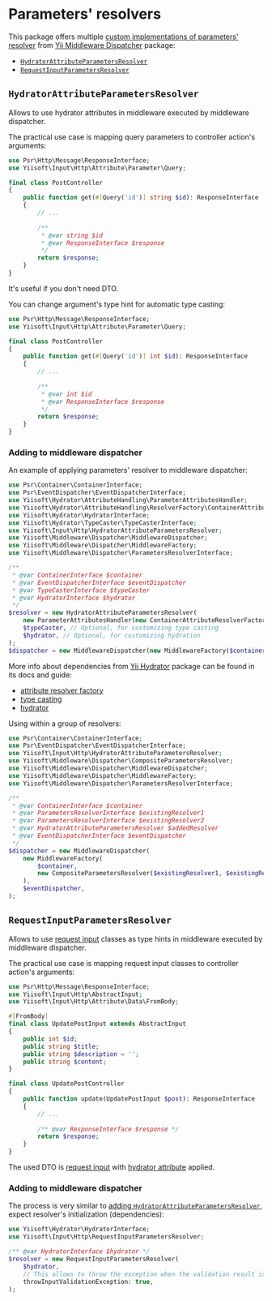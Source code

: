 # Parameters' resolvers

This package offers multiple
[custom implementations of parameters' resolver](https://github.com/yiisoft/middleware-dispatcher?tab=readme-ov-file#creating-your-own-implementation-of-parameters-resolver) 
from [Yii Middleware Dispatcher](https://github.com/yiisoft/middleware-dispatcher) package:

- [`HydratorAttributeParametersResolver`](#hydratorattributeparametersresolver)
- [`RequestInputParametersResolver`](#requestinputparametersresolver)

## `HydratorAttributeParametersResolver`

Allows to use hydrator attributes in middleware executed by middleware dispatcher.

The practical use case is mapping query parameters to controller action's arguments:

```php
use Psr\Http\Message\ResponseInterface;
use Yiisoft\Input\Http\Attribute\Parameter\Query;

final class PostController
{
    public function get(#[Query('id')] string $id): ResponseInterface
    {
        // ...
        
        /**
         * @var string $id 
         * @var ResponseInterface $response 
         */
        return $response;
    }
}
```

It's useful if you don't need DTO.

You can change argument's type hint for automatic type casting:

```php
use Psr\Http\Message\ResponseInterface;
use Yiisoft\Input\Http\Attribute\Parameter\Query;

final class PostController
{
    public function get(#[Query('id')] int $id): ResponseInterface
    {
        // ...
        
        /**
         * @var int $id 
         * @var ResponseInterface $response 
         */
        return $response;
    }
}
```

### Adding to middleware dispatcher

An example of applying parameters' resolver to middleware dispatcher:

```php
use Psr\Container\ContainerInterface;
use Psr\EventDispatcher\EventDispatcherInterface;
use Yiisoft\Hydrator\AttributeHandling\ParameterAttributesHandler;
use Yiisoft\Hydrator\AttributeHandling\ResolverFactory\ContainerAttributeResolverFactory;
use Yiisoft\Hydrator\HydratorInterface;
use Yiisoft\Hydrator\TypeCaster\TypeCasterInterface;
use Yiisoft\Input\Http\HydratorAttributeParametersResolver;
use Yiisoft\Middleware\Dispatcher\MiddlewareDispatcher;
use Yiisoft\Middleware\Dispatcher\MiddlewareFactory;
use Yiisoft\Middleware\Dispatcher\ParametersResolverInterface;

/**
 * @var ContainerInterface $container
 * @var EventDispatcherInterface $eventDispatcher
 * @var TypeCasterInterface $typeCaster 
 * @var HydratorInterface $hydrator
 */
$resolver = new HydratorAttributeParametersResolver(
    new ParameterAttributesHandler(new ContainerAttributeResolverFactory($container)),
    $typeCaster, // Optional, for customizing type casting
    $hydrator, // Optional, for customizing hydration
);
$dispatcher = new MiddlewareDispatcher(new MiddlewareFactory($container, $resolver), $eventDispatcher);
```

More info about dependencies from [Yii Hydrator](https://github.com/yiisoft/hydrator) package can be found in its docs 
and guide:
 
- [attribute resolver factory](https://github.com/yiisoft/hydrator/blob/master/docs/guide/en/attribute-resolver-factory.md)
- [type casting](https://github.com/yiisoft/hydrator/blob/master/docs/guide/en/typecasting.md) 
- [hydrator](https://github.com/yiisoft/hydrator)

Using within a group of resolvers:

```php
use Psr\Container\ContainerInterface;
use Psr\EventDispatcher\EventDispatcherInterface;
use Yiisoft\Input\Http\HydratorAttributeParametersResolver;
use Yiisoft\Middleware\Dispatcher\CompositeParametersResolver;
use Yiisoft\Middleware\Dispatcher\MiddlewareDispatcher;
use Yiisoft\Middleware\Dispatcher\MiddlewareFactory;
use Yiisoft\Middleware\Dispatcher\ParametersResolverInterface;

/** 
 * @var ContainerInterface $container
 * @var ParametersResolverInterface $existingResolver1
 * @var ParametersResolverInterface $existingResolver2
 * @var HydratorAttributeParametersResolver $addedResolver
 * @var EventDispatcherInterface $eventDispatcher 
 */
$dispatcher = new MiddlewareDispatcher(
    new MiddlewareFactory(
        $container, 
        new CompositeParametersResolver($existingResolver1, $existingResolver1, $addedResolver),
    ),
    $eventDispatcher,
);
```

## `RequestInputParametersResolver`

Allows to use [request input](request-input.md) classes as type hints in middleware executed by middleware dispatcher.

The practical use case is mapping request input classes to controller action's arguments:

```php
use Psr\Http\Message\ResponseInterface;
use Yiisoft\Input\Http\AbstractInput;
use Yiisoft\Input\Http\Attribute\Data\FromBody;

#[FromBody]
final class UpdatePostInput extends AbstractInput
{
    public int $id;
    public string $title;
    public string $description = '';
    public string $content;
}

final class UpdatePostController
{
    public function update(UpdatePostInput $post): ResponseInterface
    {
        // ...
        
        /** @var ResponseInterface $response */
        return $response;
    }
}
```

The used DTO is [request input](request-input.md) with [hydrator attribute](hydrator-attributes.md) applied. 

### Adding to middleware dispatcher

The process is very similar to [adding `HydratorAttributeParametersResolver`](#adding-to-middleware-dispatcher), expect
resolver's initialization (dependencies):

```php
use Yiisoft\Hydrator\HydratorInterface;
use Yiisoft\Input\Http\RequestInputParametersResolver;

/** @var HydratorInterface $hydrator */
$resolver = new RequestInputParametersResolver(
    $hydrator, 
    // This allows to throw the exception when the validation result is not valid.
    throwInputValidationException: true,
);
```
